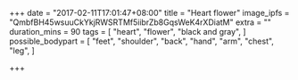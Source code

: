 +++
date = "2017-02-11T17:01:47+08:00"
title = "Heart flower"
image_ipfs = "QmbfBH45wsuuCkYkjRWSRTMf5iibrZb8GqsWeK4rXDiatM"
extra = ""
duration_mins = 90
tags = [
  "heart",
  "flower",
  "black and gray",
]
possible_bodypart = [
  "feet",
  "shoulder",
  "back",
  "hand",
  "arm",
  "chest",
  "leg",
]

+++
